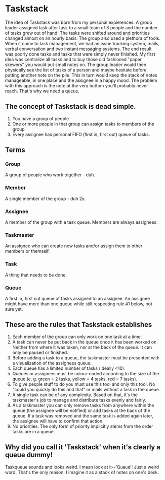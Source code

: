 Taskstack
=========
The idea of Taskstack was born from my personal expierences. A group leader assigned task after task to a small team of 3 people and the number of tasks grew out of hand. The tasks were shifted around and priorities changed almost on an hourly basis. The group also used a plethora of tools. When it came to task management, we had an issue tracking system, mails, verbal conversation and two instant messaging systems. The end result was poorly done tasks and tasks that were simply never finished. My first idea was centralize all tasks and to buy those old fashioned "paper skewers" you would put small notes on. The group leader would then physically see the list of tasks of a person and maybe hesitate before putting another note on the pile. This in turn would keep the stack of notes manageable, in one place and the assignee in a happy mood. The problem with this approach is the note at the very bottom you'll probably never reach. That's why we need a queue. 

The concept of Taskstack is dead simple.
----------------------------------------
1. You have a group of people
2. One or more people in that group can assign tasks to members of the group
3. Every assignee has personal FIFO (first in, first out) queue of tasks.

Terms
-----
### Group
A group of people who work together - duh.
### Member
A single member of the group - duh 2x.
### Assignee
A member of the group with a task queue. Members are always assignees.
### Taskmaster
An assignee who can create new tasks and/or assign them to other members or themself.
### Task
A thing that needs to be done.
### Queue
A first in, first out queue of tasks assigned to an assignee. An assignee might have more than one queue while still respecting rule #1 below, not sure yet.

These are the rules that Taskstack establishes
----------------------------------------------
1. Each member of the group can only work on one task at a time. 
2. A task can never be put back in the queue once it has been worked on. Neither from where it was taken, nor at the back of the queue. It can only be paused or finished.
3. Before adding a task to a queue, the taskmaster must be presented with a visualization of the assignees queue.
4. Each queue has a limited number of tasks (ideally <10).
5. Queues or assignees must be colour-coded according to the size of the queue (e. g. green = 2 tasks, yellow = 4 tasks, red = 7 tasks).
6. To give people stuff to do you must use this tool and only this tool. No "could you quickly do this and that" or mails without a task in the queue.
7. A single task can be of any complexity. Based on that, it's the taskmaster's job to manage and distribute tasks evenly and fairly.
8. As a taskmaster you can only remove tasks from anywhere within the queue (the assignee will be notified) or add tasks at the back of the queue. If a task was removed and the same task is added again later, the assignee will have to confirm that action.
9. No priorities. The only form of priority implicitly stems from the order tasks are in a queue.

Why did you call it 'Taskstack' when it's clearly a queue dummy!
----------------------------------------------------------------
Taskqueue sounds and looks weird. I mean look at it--'Queue'! Just a weird word. That's the only reason. I imagine it as a stack of notes on one's desk.
